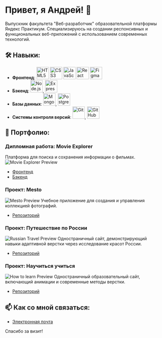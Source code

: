 # Привет, я Андрей! 👋

Выпускник факультета "Веб-разработчик" образовательной платформы Яндекс Практикум. Специализируюсь на создании респонсивных и функциональных веб-приложений с использованием современных технологий.

## 🛠 Навыки:
- **Фронтенд**: 
  <img src="https://cdn.jsdelivr.net/gh/devicons/devicon/icons/html5/html5-original-wordmark.svg" alt="HTML5" width="40" /> 
  <img src="https://cdn.jsdelivr.net/gh/devicons/devicon/icons/css3/css3-original-wordmark.svg" alt="CSS3" width="40" /> 
  <img src="https://cdn.jsdelivr.net/gh/devicons/devicon/icons/javascript/javascript-original.svg" alt="JavaScript" width="40" /> 
  <img src="https://cdn.jsdelivr.net/gh/devicons/devicon/icons/react/react-original-wordmark.svg" alt="React" width="40" /> 
  <img src="https://cdn.jsdelivr.net/gh/devicons/devicon/icons/figma/figma-original.svg" alt="Figma" width="40" />
- **Бэкенд**: 
  <img src="https://cdn.jsdelivr.net/gh/devicons/devicon/icons/nodejs/nodejs-original.svg" alt="Node.js" width="40" />, 
  <img src="https://cdn.jsdelivr.net/gh/devicons/devicon/icons/express/express-original.svg" alt="Express.js" width="40" />
- **Базы данных**: 
  <img src="https://cdn.jsdelivr.net/gh/devicons/devicon/icons/mongodb/mongodb-original-wordmark.svg" alt="MongoDB" width="40" />, 
  <img src="https://cdn.jsdelivr.net/gh/devicons/devicon/icons/postgresql/postgresql-original-wordmark.svg" alt="PostgreSQL" width="40" />
- **Системы контроля версий**: 
  <img src="https://cdn.jsdelivr.net/gh/devicons/devicon/icons/git/git-original-wordmark.svg" alt="Git" width="40" />, 
  <img src="https://cdn.jsdelivr.net/gh/devicons/devicon/icons/github/github-original-wordmark.svg" alt="GitHub" width="40" />

## 💼 Портфолио:

### Дипломная работа: Movie Explorer
Платформа для поиска и сохранения информации о фильмах.
![Movie Explorer Preview](https://github.com/andremoff/movies-explorer-frontend/assets/117744283/1b3d476e-5d48-4044-9ae2-d7546f652e71.png)
- [Фронтенд](https://github.com/andremoff/movies-explorer-frontend.git)
- [Бэкенд](https://github.com/andremoff/movies-explorer-api.git)

### Проект: Mesto
![Mesto Preview](https://github.com/andremoff/react-mesto-auth/assets/117744283/b689dcf9-7713-42ba-8637-8d3c8f483299) 
Учебное приложение для создания и управления коллекцией фотографий.
- [Репозиторий](https://github.com/andremoff/react-mesto-api-full-gha.git)

### Проект: Путешествие по России
![Russian Travel Preview](https://user-images.githubusercontent.com/117744283/208452941-34ba8663-a449-4316-b0ce-0d689453af3f.PNG)
Одностраничный сайт, демонстрирующий навыки адаптивной верстки через исследование красот России.
- [Репозиторий](https://github.com/andremoff/russian-travel.git)

### Проект: Научиться учиться
![How to learn Preview](https://user-images.githubusercontent.com/117744283/203972993-54918587-ebb2-4147-a64b-5ded6b31ecc4.PNG)
Одностраничный образовательный сайт, включающий анимации и современные методы верстки.
- [Репозиторий](https://github.com/andremoff/how-to-learn.git)

## 📫 Как со мной связаться:
- [Электронная почта](andrem0ff@yandex.ru)

Спасибо за визит!
          